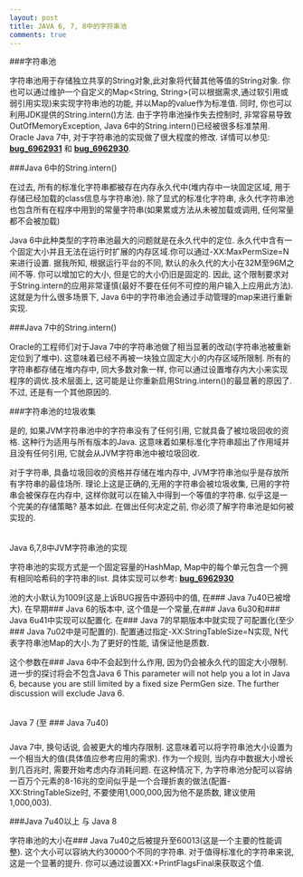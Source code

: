 ```yaml
---
layout: post
title: JAVA 6, 7, 8中的字符串池
comments: true
---
```

###字符串池

字符串池用于存储独立共享的String对象,此对象将代替其他等值的String对象. 你也可以通过维护一个自定义的Map<String, String>(可以根据需求,通过软引用或弱引用实现)来实现字符串池的功能, 并以Map的value作为标准值. 同时, 你也可以利用JDK提供的String.intern()方法.
由于字符串池操作失去控制时, 非常容易导致OutOfMemoryException, Java 6中的String.intern()已经被很多标准禁用. Oracle Java 7中, 对于字符串池的实现做了很大程度的修改. 详情可以参见: **[bug_6962931](http://bugs.sun.com/view_bug.do?bug_id=6962931)** 和 **[bug_6962930](http://bugs.sun.com/view_bug.do?bug_id=6962930)**.



###Java 6中的String.intern()

在过去, 所有的标准化字符串都被存在内存永久代中(堆内存中一块固定区域, 用于存储已经加载的class信息与字符串池). 除了显式的标准化字符串, 永久代字符串池也包含所有在程序中用到的常量字符串(如果累或方法从未被加载或调用, 任何常量都不会被加载)

Java 6中此种类型的字符串池最大的问题就是在永久代中的定位. 永久代中含有一个固定大小并且无法在运行时扩展的内存区域.你可以通过-XX:MaxPermSize=N来进行设置. 据我所知, 根据运行平台的不同, 默认的永久代的大小在32M至96M之间不等. 你可以增加它的大小, 但是它的大小仍旧是固定的. 因此, 这个限制要求对于String.intern的应用非常谨慎(最好不要在任何不可控的用户输入上应用此方法). 这就是为什么很多场景下, Java 6中的字符串池会通过手动管理的map来进行重新实现.

###Java 7中的String.intern()

Oracle的工程师们对于Java 7中的字符串池做了相当显著的改动(字符串池被重新定位到了堆中). 这意味着已经不再被一块独立固定大小的内存区域所限制. 所有的字符串都存储在堆内存中, 同大多数对象一样, 你可以通过设置堆存内大小来实现程序的调优.技术层面上, 这可能是让你重新启用String.intern()的最显著的原因了.不过, 还是有一个其他原因的.

###字符串池的垃圾收集

是的, 如果JVM字符串池中的字符串没有了任何引用, 它就具备了被垃圾回收的资格. 这种行为适用与所有版本的Java. 这意味着如果标准化字符串超出了作用域并且没有任何引用, 它就会从JVM字符串池中被垃圾回收.

对于字符串, 具备垃圾回收的资格并存储在堆内存中, JVM字符串池似乎是存放所有字符串的最佳场所. 理论上这是正确的,无用的字符串会被垃圾收集, 已用的字符串会被保存在内存中, 这样你就可以在输入中得到一个等值的字符串. 似乎这是一个完美的存储策略? 基本如此. 在做出任何决定之前, 你必须了解字符串池是如何被实现的.

######
Java 6,7,8中JVM字符串池的实现

字符串池的实现方式是一个固定容量的HashMap, Map中的每个单元包含一个拥有相同哈希码的字符串的list. 具体实现可以参考: **[bug_6962930](http://bugs.sun.com/view_bug.do?bug_id=6962930)**

池的大小默认为1009(这是上诉BUG报告中源码中的值, 在###
Java 7u40已被增大). 在早期###
Java 6的版本中, 这个值是一个常量,在###
Java 6u30和###
Java 6u41中实现可以配置化. 在###
Java 7的早期版本中就实现了可配置化(至少###
Java 7u02中是可配置的). 配置通过指定-XX:StringTableSize=N实现, N代表字符串池Map的大小.为了更好的性能, 请保证他是质数.

这个参数在###
Java 6中不会起到什么作用, 因为仍会被永久代的固定大小限制. 进一步的探讨将会不包含Java 6
This parameter will not help you a lot in Java 6, because you are still limited by a fixed size PermGen size. The further discussion will exclude Java 6.

######
Java 7 (至 ###
Java 7u40)

###
Java 7中, 换句话说, 会被更大的堆内存限制. 这意味着可以将字符串池大小设置为一个相当大的值(具体值应参考应用的需求). 作为一个规则, 当内存中数据大小增长到几百兆时, 需要开始考虑内存消耗问题. 在这种情况下, 为字符串池分配可以容纳一百万个元素的8-16兆的空间似乎是一个合理折衷的做法(配置-XX:StringTableSize时, 不要使用1,000,000,因为他不是质数, 建议使用1,000,003).

###Java 7u40以上 与 Java 8

字符串池的大小在###
Java 7u40之后被提升至60013(这是一个主要的性能调整). 这个大小可以容纳大约30000个不同的字符串. 对于值得标准化的字符串来说, 这是一个显著的提升. 你可以通过设置XX:+PrintFlagsFinal来获取这个值.
